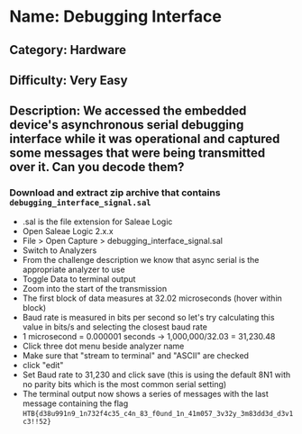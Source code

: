 # Name: Debugging Interface 
## Category: Hardware 
## Difficulty: Very Easy
## Description: We accessed the embedded device's asynchronous serial debugging interface while it was operational and captured some messages that were being transmitted over it. Can you decode them?

### Download and extract zip archive that contains ```debugging_interface_signal.sal```
- .sal is the file extension for Saleae Logic
- Open Saleae Logic 2.x.x
- File > Open Capture > debugging_interface_signal.sal
- Switch to Analyzers
- From the challenge description we know that async serial is the appropriate analyzer to use
- Toggle Data to terminal output
- Zoom into the start of the transmission
- The first block of data measures at 32.02 microseconds (hover within block)
- Baud rate is measured in bits per second so let's try calculating this value in bits/s and selecting the closest baud rate
- 1 microsecond = 0.000001 seconds -> 1,000,000/32.03 = 31,230.48
- Click three dot menu beside analyzer name
- Make sure that "stream to terminal" and "ASCII" are checked
- click "edit"
- Set Baud rate to 31,230 and click save (this is using the default 8N1 with no parity bits which is the most common serial setting)
- The terminal output now shows a series of messages with the last message containing the flag
```HTB{d38u991n9_1n732f4c35_c4n_83_f0und_1n_41m057_3v32y_3m83dd3d_d3v1c3!!52}```